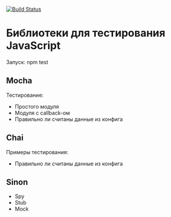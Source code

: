 [![Build Status](https://travis-ci.com/p-12s/js.svg?branch=master)](https://travis-ci.com/p-12s/js)

# Библиотеки для тестирования JavaScript
Запуск: npm test

## Mocha
Тестирование:
- Простого модуля
- Модуля с callback-ом
- Правильно ли считаны данные из конфига

## Chai
Примеры тестирования:
- Правильно ли считаны данные из конфига

## Sinon
- Spy
- Stub
- Mock
